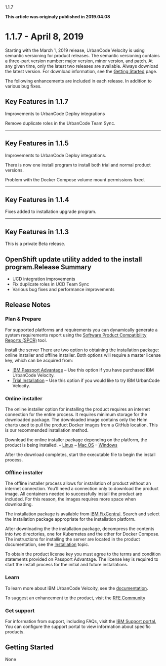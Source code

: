 





1.1.7

**This article was originaly published in 2019.04.08**


1.1.7 - April 8, 2019
=====================




Starting with the March 1, 2019 release, UrbanCode Velocity is using semantic versioning for product releases. The semantic versioning contains a three-part version number: major version, minor version, and patch. At any given time, only the latest two releases are available. Always download the latest version. For download information, see the [Getting Started](https://www.ibm.com/docs/en/urbancode-velocity/2.6.x?topic=overview-getting-started) page.

The following enhancements are included in each release. In addition to various bug fixes.

Key Features in 1.1.7
---------------------




Improvements to UrbanCode Deploy integrations

Remove duplicate roles in the UrbanCode Team Sync.



---




Key Features in 1.1.5
---------------------




Improvements to UrbanCode Deploy integrations.

There is now one install program to install both trial and normal product versions.

Problem with the Docker Compose volume mount permissions fixed.



---




Key Features in 1.1.4
---------------------




Fixes added to installation upgrade program.



---




Key Features in 1.1.3
---------------------


This is a private Beta release.

OpenShift update utility added to the install program.Release Summary
---------------

  
* UCD integration improvements
* Fix duplicate roles in UCD Team Sync
* Various bug fixes and performance improvements

Release Notes
-------------

  

### Plan & Prepare


For supported platforms and requirements you can dynamically generate a system requirements report using the [Software Product Compatibility Reports (SPCR)](https://www.ibm.com/software/reports/compatibility/clarity/index.html) tool.



Install the server
There are two option to obtaining the installation package: online installer and offline installer. Both options will require a master license key, which can be acquired from:
* [IBM Passport Advantage](https://www.ibm.com/software/passportadvantage/) – Use this option if you have purchased IBM UrbanCode Velocity.
* [Trial Installation](https://www.uc-velocity.com/) – Use this option if you would like to try IBM UrbanCode Velocity.


### Online installer


The online installer option for installing the product requires an internet connection for the entire process. It requires minimum storage for the downloaded package. The downloaded image contains only the Helm charts used to pull the product Docker images from a GitHub location. This is our recommended installation method.

Download the online installer package depending on the platform, the product is being installed.
– [Linux](https://public.dhe.ibm.com/software/products/UrbanCode/Velocity/latest/velocity-se-ibm-install-latest-linux)
– [Mac OS](https://public.dhe.ibm.com/software/products/UrbanCode/Velocity/latest/velocity-se-ibm-install-latest-macos)
– [Windows](https://public.dhe.ibm.com/software/products/UrbanCode/Velocity/latest/velocity-se-ibm-install-latest-win.exe)

After the download completes, start the executable file to begin the install process.
### Offline installer


The offline installer process allows for installation of product without an internet connection. You’ll need a connection only to download the product image. All containers needed to successfully install the product are included. For this reason, the images requires more space when downloading.

The installation package is available from [IBM FixCentral](https://www-945.ibm.com/support/fixcentral). Search and select the installation package appropriate for the installation platform.

After downloading the the installation package, decompress the contents into two directories, one for Kubernetes and the other for Docker Compose. The instructions for installing the server are located in the product documentation, see the [Installation](https://www.ibm.com/support/knowledgecenter/SSCKX6_1.0.0/com.ibm.velocity.doc/topics/c_install_se_roadmap.html) topic.

To obtain the product license key you must agree to the terms and condition statements provided on Passport Advantage. The license key is required to start the install process for the initial and future installations.



### Learn


To learn more about IBM UrbanCode Velcoity, see the [documentation](http://www-01.ibm.com/support/knowledgecenter/SSCKX6_1.0.0).

To suggest an enhancement to the product, visit the [RFE Community](http://www.ibm.com/developerworks/rfe/execute?use_case=submitRfe)


### Get support


For information from support, including FAQs, visit the [IBM Support portal.](https://www.ibm.com/support/home) You can configure the support portal to view information about specific products.

Getting Started
---------------

  
None




